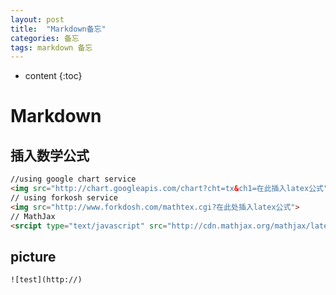 ```yaml
---
layout: post
title:  "Markdown备忘"
categories: 备忘
tags: markdown 备忘
---
```


* content
{:toc}

# Markdown
## 插入数学公式

```html
//using google chart service
<img src="http://chart.googleapis.com/chart?cht=tx&ch1=在此插入latex公式" style="border:none:">
// using forkosh service
<img src="http://www.forkdosh.com/mathtex.cgi?在此处插入latex公式">
// MathJax
<srcipt type="text/javascript" src="http://cdn.mathjax.org/mathjax/latest/MathJax.js?config=default"></script>
```

## picture

```html
![test](http://)
```
